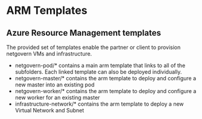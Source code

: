 # ARM Templates

## Azure Resource Management templates
The provided set of templates enable the partner or client to provision netgovern VMs and infrastructure.

* netgovern-pod/* contains a main arm template that links to all of the subfolders.  Each linked template can also be deployed individually.
* netgovern-master/* contains the arm template to deploy and configure a new master into an existing pod
* netgovern-worker/* contains the arm template to deploy and configure a new worker for an existing master
* infrastructure-network/* contains the arm template to deploy a new Virtual Network and Subnet